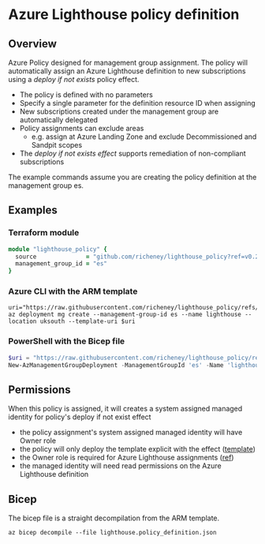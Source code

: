 # Azure Lighthouse policy definition

## Overview

Azure Policy designed for management group assignment. The policy will automatically assign an Azure Lighthouse definition to new subscriptions using a _deploy if not exists_ policy effect.

- The policy is defined with no parameters
- Specify a single parameter for the definition resource ID when assigning
- New subscriptions created under the management group are automatically delegated
- Policy assignments can exclude areas
  - e.g. assign at Azure Landing Zone and exclude Decommissioned and Sandpit scopes
- The _deploy if not exists effect_ supports remediation of non-compliant subscriptions

The example commands assume you are creating the policy definition at the management group es.

## Examples

### Terraform module

```ruby
module "lighthouse_policy" {
  source              = "github.com/richeney/lighthouse_policy?ref=v0.2"
  management_group_id = "es"
}
```

### Azure CLI with the ARM template

```shell
uri="https://raw.githubusercontent.com/richeney/lighthouse_policy/refs/heads/main/lighthouse.policy_definition.json"
az deployment mg create --management-group-id es --name lighthouse --location uksouth --template-uri $uri
```

### PowerShell with the Bicep file

```powershell
$uri = "https://raw.githubusercontent.com/richeney/lighthouse_policy/refs/heads/main/lighthouse.policy_definition.bicep"
New-AzManagementGroupDeployment -ManagementGroupId 'es' -Name 'lighthouse' -Location 'uksouth' -TemplateUri $uri
```

## Permissions

When this policy is assigned, it will creates a system assigned managed identity for policy's deploy if not exist effect

- the policy assignment's system assigned managed identity will have Owner role
- the policy will only deploy the template explicit with the effect ([template](./lighthouse.policy_definition.json#L59-L60))
- the Owner role is required for Azure Lighthouse assignments ([ref](https://learn.microsoft.com/azure/lighthouse/how-to/onboard-customer#deploy-the-azure-resource-manager-template))
- the managed identity will need read permissions on the Azure Lighthouse definition

## Bicep

The bicep file is a straight decompilation from the ARM template.

```shell
az bicep decompile --file lighthouse.policy_definition.json
```
